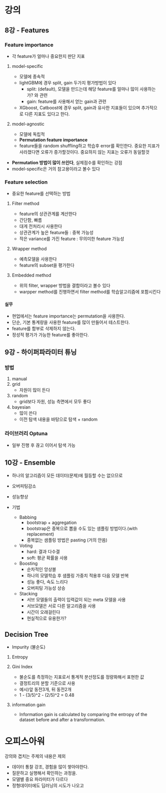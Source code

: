 # 강의
## 8강 - Features

### Feature importance
* 각 feature가 얼마나 중요한지 판단 지표
1. model-specific
    * 모델에 종속적
    * lightGBM에 경우 split, gain 두가지 평가방법이 있다
      * split: (default), 모델을 만드는데 해당 feature를 얼마나 많이 사용하는가? 와 관련
      * gain: feature를 사용해서 얻는 gain과 관련
    * XGboost, Catboost에 경우 split, gain과 유사한 지표들이 있으며 추가적으로 다른 지표도 있다고 한다.

2. model-agnostic
    * 모델에 독립적
    * **Permutation feature importance**
    * feature들을 random shuffling하고 학습후 error를 확인한다. 중요한 지표가 사라졌다면 오류가 증가할것이다. 중요하지 않는 지표는 오류가 동일할것

* **Permutation 방법이 많이 쓰인다**, 실제점수를 확인하는 강점
* model-specific은 거의 참고용이라고 볼수 있다

### Feature selection
* 중요한 feature를 선택하는 방법
1. Filter method
    * feature의 상관관계를 계산한다
    * 간단함, 빠름
    * 대게 전처리시 사용한다
    * 상관관계가 높은 feature들 : 중복 가능성
    * 작은 variance를 가진 feature : 무의미한 feature 가능성

2. Wrapper method
    * 예측모델을 사용한다
    * feature의 subset을 평가한다
    
3. Embedded method
    * 위의 filter, wrapper 방법을 결합이라고 볼수 있다
    * warpper method를 진행하면서 filter method를 학습알고리즘에 포함시킨다
 
 #### 실무
 * 현업에서는 feature importance는 permutation을 사용한다.
 * 단순, 기본 통계량을 사용한 feature를 많이 만들어서 테스트한다.
 * feature를 함부로 삭제하지 않는다. 
 * 정성적 평가가 가능한 feature를 좋아한다. 


## 9강 - 하이퍼파라미터 튜닝
### 방법
1. manual
2. grid
   * 자원이 많이 든다
3. random
   * grid보다 자원, 성능 측면에서 모두 좋다
4. bayesian
   * 많이 쓴다
   * 이전 탐색 내용을 바탕으로 탐색 + random

### 라이브러리 Optuna
* 일부 진행 후 끊고 이어서 탐색 가능

## 10강 - Ensemble
* 하나의 알고리즘이 모든 데이터(문제)에 월등할 수는 없으므로
* 오버피팅감소
* 성능향상

* 기법
   * Babbing
      * bootstrap + aggregation
      * bootstrap은 중복으로 뽑을 수도 있는 샘플링 방법이다.(with replacement) 
      * 중복없는 샘플링 방법은 pasting (거의 안씀)
   * Voting
      * hard: 결과 다수결
      * soft: 평균 확률을 사용
   * Boosting
      * 순차적인 앙상블
      * 하나의 모델학습 후 샘플링 가중치 적용후 다음 모델 반복
      * 성능 좋다, 속도 느리다
      * 오버피팅 가능성 상승
   * Stacking
      * 서브 모델들의 출력이 입력값이 되는 meta 모델을 사용
      * 서브모델은 서로 다른 알고리즘을 사용
      * 시간이 오래걸린다
      * 현실적으로 유용한가?

## Decision Tree
* Impurity (불순도)
1. Entropy
2. Gini Index
      * 불순도를 측정하는 지표로서 통계적 분산정도를 정량화해서 표현한 값
      * 결정트리의 분할 기준으로 사용
      * 예시)앞 동전3개, 뒤 동전2개
      * 1 - (3/5)^2 - (2/5)^2 = 0.48

2. information gain
   * Information gain is calculated by comparing the entropy of the dataset before and after a transformation.

# 오피스아워
강의와 겹치는 주제의 내용은 제외  

* 데이터 통찰 강조, 경험을 많이 쌓아야한다.
* 질문하고 실행해서 확인하는 과정을.
* 모델별 중요 파라미터가 다르다
* 정형데이터에도 딥러닝의 시도가 나오고 
